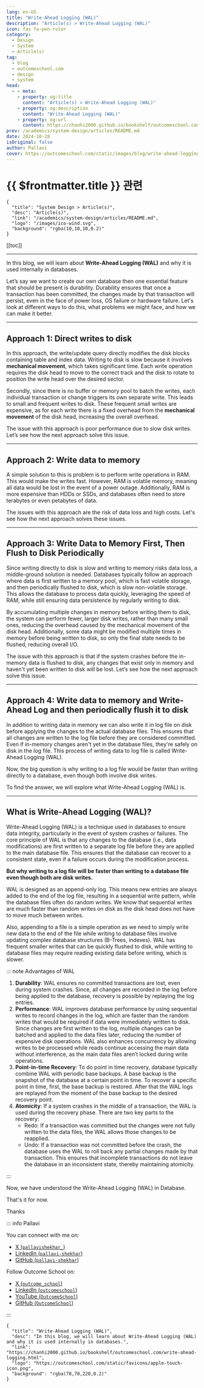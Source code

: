 ```yaml
---
lang: en-US
title: "Write-Ahead Logging (WAL)"
description: "Article(s) > Write-Ahead Logging (WAL)"
icon: fas fa-pen-ruler
category: 
  - Design
  - System
  - Article(s)
tag:
  - blog
  - outcomeschool.com
  - design
  - system
head:
  - - meta:
    - property: og:title
      content: "Article(s) > Write-Ahead Logging (WAL)"
    - property: og:description
      content: "Write-Ahead Logging (WAL)"
    - property: og:url
      content: https://chanhi2000.github.io/bookshelf/outcomeschool.com/write-ahead-logging.html
prev: /academics/system-design/articles/README.md
date: 2024-10-28
isOriginal: false
author: Pallavi
cover: https://outcomeschool.com/static/images/blog/write-ahead-logging.png
---
```


# {{ $frontmatter.title }} 관련

```component VPCard
{
  "title": "System Design > Article(s)",
  "desc": "Article(s)",
  "link": "/academics/system-design/articles/README.md",
  "logo": "/images/ico-wind.svg",
  "background": "rgba(10,10,10,0.2)"
}
```

[[toc]]

---

<SiteInfo
  name="Write-Ahead Logging (WAL)"
  desc="In this blog, we will learn about Write-Ahead Logging (WAL) and why it is used internally in databases."
  url="https://outcomeschool.com/write-ahead-logging"
  logo="https://outcomeschool.com/static/favicons/apple-touch-icon.png"
  preview="https://outcomeschool.com/static/images/blog/write-ahead-logging.png"/>

In this blog, we will learn about **Write-Ahead Logging (WAL)** and why it is used internally in databases.

Let’s say we want to create our own database then one essential feature that should be present is durability. Durability ensures that once a transaction has been committed, the changes made by that transaction will persist, even in the face of power loss, OS failure or hardware failure. Let's look at different ways to do this, what problems we might face, and how we can make it better.

---

## Approach 1: Direct writes to disk

In this approach, the write/update query directly modifies the disk blocks containing table and index data. Writing to disk is slow because it involves **mechanical movement**, which takes significant time. Each write operation requires the disk head to move to the correct track and the disk to rotate to position the write head over the desired sector.

Secondly, since there is no buffer or memory pool to batch the writes, each individual transaction or change triggers its own separate write. This leads to small and frequent writes to disk. These frequent small writes are expensive, as for each write there is a fixed overhead from the **mechanical movement** of the disk head, increasing the overall overhead.

The issue with this approach is poor performance due to slow disk writes. Let’s see how the next approach solve this issue.

---

## Approach 2: Write data to memory

A simple solution to this is problem is to perform write operations in RAM. This would make the writes fast. However, RAM is volatile memory, meaning all data would be lost in the event of a power outage. Additionally, RAM is more expensive than HDDs or SSDs, and databases often need to store terabytes or even petabytes of data.

The issues with this approach are the risk of data loss and high costs. Let's see how the next approach solves these issues.

---

## Approach 3: Write Data to Memory First, Then Flush to Disk Periodically

Since writing directly to disk is slow and writing to memory risks data loss, a middle-ground solution is needed. Databases typically follow an approach where data is first written to a memory pool, which is fast volatile storage, and then periodically flushed to disk, which is slow non-volatile storage. This allows the database to process data quickly, leveraging the speed of RAM, while still ensuring data persistence by regularly writing to disk.

By accumulating multiple changes in memory before writing them to disk, the system can perform fewer, larger disk writes, rather than many small ones, reducing the overhead caused by the mechanical movement of the disk head. Additionally, some data might be modified multiple times in memory before being written to disk, so only the final state needs to be flushed, reducing overall I/O.

The issue with this approach is that if the system crashes before the in-memory data is flushed to disk, any changes that exist only in memory and haven't yet been written to disk will be lost. Let’s see how the next approach solve this issue.

---

## Approach 4: Write data to memory and Write-Ahead Log and then periodically flush it to disk

In addition to writing data in memory we can also write it in log file on disk before applying the changes to the actual database files. This ensures that all changes are written to the log file before they are considered committed. Even if in-memory changes aren't yet in the database files, they're safely on disk in the log file. This process of writing data to log file is called Write-Ahead Logging (WAL).

Now, the big question is why writing to a log file would be faster than writing directly to a database, even though both involve disk writes.

To find the answer, we will explore what Write-Ahead Logging (WAL) is.

---

## What is Write-Ahead Logging (WAL)?

Write-Ahead Logging (WAL) is a technique used in databases to ensure data integrity, particularly in the event of system crashes or failures. The core principle of WAL is that any changes to the database (i.e., data modifications) are first written to a separate log file before they are applied to the main database file. This ensures that the database can recover to a consistent state, even if a failure occurs during the modification process.

**But why writing to a log file will be faster than writing to a database file even though both are disk writes.**

WAL is designed as an append-only log. This means new entries are always added to the end of the log file, resulting in a sequential write pattern, while the database files often do random writes. We know that sequential writes are much faster than random writes on disk as the disk head does not have to move much between writes.

Also, appending to a file is a simple operation as we need to simply write new data to the end of the file while writing to database files involve updating complex database structures (B-Trees, indexes). WAL has frequent smaller writes that can be quickly flushed to disk, while writing to database files may require reading existing data before writing, which is slower.

::: note Advantages of WAL

1. **Durability**: WAL ensures no committed transactions are lost, even during system crashes. Since, all changes are recorded in the log before being applied to the database, recovery is possible by replaying the log entries.
2. **Performance**: WAL improves database performance by using sequential writes to record changes in the log, which are faster than the random writes that would be required if data were immediately written to disk. Since changes are first written to the log, multiple changes can be batched and applied to the data files later, reducing the number of expensive disk operations. WAL also enhances concurrency by allowing writes to be processed while reads continue accessing the main data without interference, as the main data files aren’t locked during write operations.
3. **Point-in-time Recovery**: To do point in time recovery, database typically combine WAL with periodic base backups. A base backup is the snapshot of the database at a certain point in time. To recover a specific point in time, first, the base backup is restored. After that the WAL logs are replayed from the moment of the base backup to the desired recovery point.
4. **Atomicity**: If a system crashes in the middle of a transaction, the WAL is used during the recovery phase. There are two key parts to the recovery:
    - Redo: If a transaction was committed but the changes were not fully written to the data files, the WAL allows those changes to be reapplied.
    - Undo: If a transaction was not committed before the crash, the database uses the WAL to roll back any partial changes made by that transaction. This ensures that incomplete transactions do not leave the database in an inconsistent state, thereby maintaining atomicity.

:::

Now, we have understood the Write-Ahead Logging (WAL) in Database.

That's it for now.

Thanks

::: info Pallavi

You can connect with me on:

- [X (<FontIcon icon="fa-brands fa-x-twitter"/>`pallavishekhar_`)](https://x.com/pallavishekhar_)
- [LinkedIn (<FontIcon icon="fa-brands fa-linkedin"/>`pallavi-shekhar`)](https://linkedin.com/in/pallavi-shekhar)
- [GitHub (<FontIcon icon="iconfont icon-github"/>`pallavi-shekhar`)](https://github.com/pallavi-shekhar)

Follow Outcome School on:

- [X (<FontIcon icon="fa-brands fa-x-twitter"/>`outcome_school`)](https://twitter.com/outcome_school)
- [LinkedIn (<FontIcon icon="fa-brands fa-linkedin"/>`outcomeschool`)](https://linkedin.com/company/outcomeschool)
- [YouTube (<FontIcon icon="fa-brands fa-youtube"/>`OutcomeSchool`)](https://youtube.com/@OutcomeSchool)
- [GitHub (<FontIcon icon="iconfont icon-github"/>`OutcomeSchool`)](http://github.com/OutcomeSchool)

:::

<!-- TODO: add ARTICLE CARD -->
```component VPCard
{
  "title": "Write-Ahead Logging (WAL)",
  "desc": "In this blog, we will learn about Write-Ahead Logging (WAL) and why it is used internally in databases.",
  "link": "https://chanhi2000.github.io/bookshelf/outcomeschool.com/write-ahead-logging.html",
  "logo": "https://outcomeschool.com/static/favicons/apple-touch-icon.png",
  "background": "rgba(78,70,220,0.2)"
}
```

